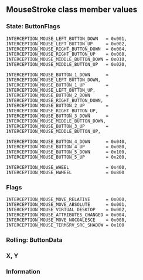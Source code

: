## MouseStroke class member values

### State:  ButtonFlags 
	INTERCEPTION_MOUSE_LEFT_BUTTON_DOWN   = 0x001,
	INTERCEPTION_MOUSE_LEFT_BUTTON_UP     = 0x002,
	INTERCEPTION_MOUSE_RIGHT_BUTTON_DOWN  = 0x004,
	INTERCEPTION_MOUSE_RIGHT_BUTTON_UP    = 0x008,
	INTERCEPTION_MOUSE_MIDDLE_BUTTON_DOWN = 0x010,
	INTERCEPTION_MOUSE_MIDDLE_BUTTON_UP   = 0x020,

	INTERCEPTION_MOUSE_BUTTON_1_DOWN      = INTERCEPTION_MOUSE_LEFT_BUTTON_DOWN,
	INTERCEPTION_MOUSE_BUTTON_1_UP        = INTERCEPTION_MOUSE_LEFT_BUTTON_UP,
	INTERCEPTION_MOUSE_BUTTON_2_DOWN      = INTERCEPTION_MOUSE_RIGHT_BUTTON_DOWN,
	INTERCEPTION_MOUSE_BUTTON_2_UP        = INTERCEPTION_MOUSE_RIGHT_BUTTON_UP,
	INTERCEPTION_MOUSE_BUTTON_3_DOWN      = INTERCEPTION_MOUSE_MIDDLE_BUTTON_DOWN,
	INTERCEPTION_MOUSE_BUTTON_3_UP        = INTERCEPTION_MOUSE_MIDDLE_BUTTON_UP,

	INTERCEPTION_MOUSE_BUTTON_4_DOWN      = 0x040,
	INTERCEPTION_MOUSE_BUTTON_4_UP        = 0x080,
	INTERCEPTION_MOUSE_BUTTON_5_DOWN      = 0x100,
	INTERCEPTION_MOUSE_BUTTON_5_UP        = 0x200,

	INTERCEPTION_MOUSE_WHEEL              = 0x400,
	INTERCEPTION_MOUSE_HWHEEL             = 0x800

### Flags
	INTERCEPTION_MOUSE_MOVE_RELATIVE      = 0x000,
	INTERCEPTION_MOUSE_MOVE_ABSOLUTE      = 0x001,
	INTERCEPTION_MOUSE_VIRTUAL_DESKTOP    = 0x002,
	INTERCEPTION_MOUSE_ATTRIBUTES_CHANGED = 0x004,
	INTERCEPTION_MOUSE_MOVE_NOCOALESCE    = 0x008,
	INTERCEPTION_MOUSE_TERMSRV_SRC_SHADOW = 0x100

### Rolling: ButtonData

### X, Y

### Information
	

